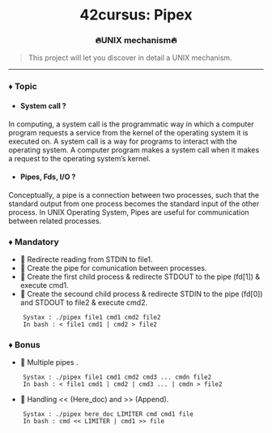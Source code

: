 <div align="center">

# 42cursus: Pipex
### 🔥UNIX mechanism🔥
</div>

> This project will let you discover in detail a UNIX mechanism.
---

### ♦️  Topic
  - #### System call ?</br>
  In computing, a system call is the programmatic way in which a computer program requests a service from the kernel of the operating system it is executed on. A system call is a way for programs to interact with the operating system. A computer program makes a system call when it makes a request to the operating system’s kernel.
  - #### Pipes, Fds, I/O ?</br>
  Conceptually, a pipe is a connection between two processes, such that the standard output from one process becomes the standard input of the other process. In UNIX Operating System, Pipes are useful for communication between related processes.

### ♦️  Mandatory
  - 🔹 Redirecte reading from STDIN to file1.
  - 🔹 Create the pipe for comunication between processes.
  - 🔹 Create the first child process & redirecte STDOUT to the pipe (fd[1]) & execute cmd1.
  - 🔹 Create the secound child process & redirecte STDIN to the pipe (fd[0]) and STDOUT to file2 & execute cmd2.
  
```
    Systax : ./pipex file1 cmd1 cmd2 file2
    In bash : < file1 cmd1 | cmd2 > file2
```

### ♦️  Bonus
  - 🔹 Multiple pipes .
  
```
    Systax : ./pipex file1 cmd1 cmd2 cmd3 ... cmdn file2
    In bash : < file1 cmd1 | cmd2 | cmd3 ... | cmdn > file2
```

  - 🔹 Handling << (Here_doc) and >> (Append).
  
```
    Systax : ./pipex here_doc LIMITER cmd cmd1 file
    In bash : cmd << LIMITER | cmd1 >> file
```

